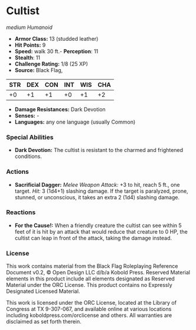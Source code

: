 # Cultist

*medium* *Humanoid*

- **Armor Class:** 13 (studded leather)
- **Hit Points:** 9 
- **Speed:** walk 30 ft.- **Perception**: 11
- **Stealth**: 11
- **Challenge Rating:** 1/8 (25 XP)
- **Source:** Black Flag,

| STR | DEX | CON | INT | WIS | CHA |
| --- | --- | --- | --- | --- | --- |
| +0 | +1 | +1 | +0 | +1 | +2 |

- **Damage Resistances:** Dark Devotion
- **Senses:** -
- **Languages:** any one language (usually Common)

### Special Abilities

- **Dark Devotion:** The cultist is resistant to the charmed and frightened conditions.

### Actions

- **Sacrificial Dagger:** _Melee Weapon Attack:_ +3 to hit, reach 5 ft., one target. _Hit:_ 3 (1d4+1) slashing damage. If the target is paralyzed, prone, stunned, or unconscious, it takes an extra 2 (1d4) slashing damage.

### Reactions

- **For the Cause!:** When a friendly creature the cultist can see within 5 feet of it is hit by an attack that would reduce that creature to 0 HP, the cultist can leap in front of the attack, taking the damage instead.


### License

This work contains material from the Black Flag Roleplaying Reference Document v0.2, © Open Design LLC d/b/a Kobold Press. Reserved Material elements in this product include all elements designated as Reserved Material under the ORC License. This product contains no Expressly Designated Licensed Material.

This work is licensed under the ORC License, located at the Library of Congress at TX 9-307-067, and available online at various locations including koboldpress.com/orclicense and others. All warranties are disclaimed as set forth therein.
